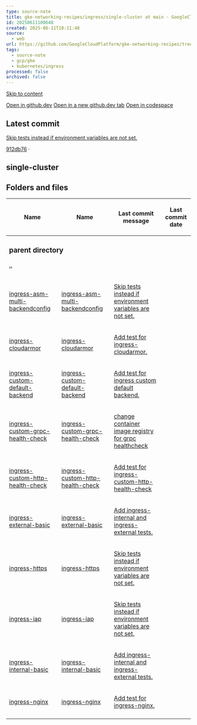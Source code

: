```yaml
---
type: source-note
title: gke-networking-recipes/ingress/single-cluster at main · GoogleCloudPlatform/gke-networking-recipes
id: 20250611100648
created: 2025-06-11T10:11:48
source:
  - web
url: https://github.com/GoogleCloudPlatform/gke-networking-recipes/tree/main/ingress/single-cluster
tags:
  - source-note
  - gcp/gke
  - kubernetes/ingress
processed: false
archived: false
---
```

[Skip to content](https://github.com/GoogleCloudPlatform/gke-networking-recipes/tree/main/ingress/#start-of-content)

[Open in github.dev](https://github.dev/) [Open in a new github.dev tab](https://github.dev/) [Open in codespace](https://github.com/codespaces/new/GoogleCloudPlatform/gke-networking-recipes/tree/main?resume=1)

## Latest commit

[Skip tests instead if environment variables are not set.](https://github.com/GoogleCloudPlatform/gke-networking-recipes/commit/912db76d90a61b560273a6a5d9dd16472855565a)

[912db76](https://github.com/GoogleCloudPlatform/gke-networking-recipes/commit/912db76d90a61b560273a6a5d9dd16472855565a) ·

## single-cluster

## Folders and files

<table><thead><tr><th colspan="2"><span>Name</span></th><th colspan="1"><span>Name</span></th><th><p><span>Last commit message</span></p></th><th colspan="1"><p><span>Last commit date</span></p></th></tr></thead><tbody><tr><td colspan="3"><h3>parent directory</h3><a href="https://github.com/GoogleCloudPlatform/gke-networking-recipes/tree/main/ingress"><p>..</p></a></td></tr><tr><td colspan="2"><p><a href="https://github.com/GoogleCloudPlatform/gke-networking-recipes/tree/main/ingress/single-cluster/ingress-asm-multi-backendconfig">ingress-asm-multi-backendconfig</a></p></td><td colspan="1"><p><a href="https://github.com/GoogleCloudPlatform/gke-networking-recipes/tree/main/ingress/single-cluster/ingress-asm-multi-backendconfig">ingress-asm-multi-backendconfig</a></p></td><td><p><a href="https://github.com/GoogleCloudPlatform/gke-networking-recipes/commit/912db76d90a61b560273a6a5d9dd16472855565a">Skip tests instead if environment variables are not set.</a></p></td><td></td></tr><tr><td colspan="2"><p><a href="https://github.com/GoogleCloudPlatform/gke-networking-recipes/tree/main/ingress/single-cluster/ingress-cloudarmor">ingress-cloudarmor</a></p></td><td colspan="1"><p><a href="https://github.com/GoogleCloudPlatform/gke-networking-recipes/tree/main/ingress/single-cluster/ingress-cloudarmor">ingress-cloudarmor</a></p></td><td><p><a href="https://github.com/GoogleCloudPlatform/gke-networking-recipes/commit/c3b73ead34a0eb615cf6b3d42875ab8d071eef12">Add test for ingress-cloudarmor.</a></p></td><td></td></tr><tr><td colspan="2"><p><a href="https://github.com/GoogleCloudPlatform/gke-networking-recipes/tree/main/ingress/single-cluster/ingress-custom-default-backend">ingress-custom-default-backend</a></p></td><td colspan="1"><p><a href="https://github.com/GoogleCloudPlatform/gke-networking-recipes/tree/main/ingress/single-cluster/ingress-custom-default-backend">ingress-custom-default-backend</a></p></td><td><p><a href="https://github.com/GoogleCloudPlatform/gke-networking-recipes/commit/067eb38fa34d854af13d06b3d51419398454ac9d">Add test for ingress custom default backend.</a></p></td><td></td></tr><tr><td colspan="2"><p><a href="https://github.com/GoogleCloudPlatform/gke-networking-recipes/tree/main/ingress/single-cluster/ingress-custom-grpc-health-check">ingress-custom-grpc-health-check</a></p></td><td colspan="1"><p><a href="https://github.com/GoogleCloudPlatform/gke-networking-recipes/tree/main/ingress/single-cluster/ingress-custom-grpc-health-check">ingress-custom-grpc-health-check</a></p></td><td><p><a href="https://github.com/GoogleCloudPlatform/gke-networking-recipes/commit/a3d5a19453c02db8e7e0cdf66331712c36587c6a">change container image registry for grpc healthcheck</a></p></td><td></td></tr><tr><td colspan="2"><p><a href="https://github.com/GoogleCloudPlatform/gke-networking-recipes/tree/main/ingress/single-cluster/ingress-custom-http-health-check">ingress-custom-http-health-check</a></p></td><td colspan="1"><p><a href="https://github.com/GoogleCloudPlatform/gke-networking-recipes/tree/main/ingress/single-cluster/ingress-custom-http-health-check">ingress-custom-http-health-check</a></p></td><td><p><a href="https://github.com/GoogleCloudPlatform/gke-networking-recipes/commit/1d390e4d096b7c39a3fa0b55a4d81fbb0974a6b3">Add test for ingress-custom-http-health-check</a></p></td><td></td></tr><tr><td colspan="2"><p><a href="https://github.com/GoogleCloudPlatform/gke-networking-recipes/tree/main/ingress/single-cluster/ingress-external-basic">ingress-external-basic</a></p></td><td colspan="1"><p><a href="https://github.com/GoogleCloudPlatform/gke-networking-recipes/tree/main/ingress/single-cluster/ingress-external-basic">ingress-external-basic</a></p></td><td><p><a href="https://github.com/GoogleCloudPlatform/gke-networking-recipes/commit/a618aa1ff1dd7be596b27711772c8f1bfec0de3b">Add ingress-internal and ingress-external tests.</a></p></td><td></td></tr><tr><td colspan="2"><p><a href="https://github.com/GoogleCloudPlatform/gke-networking-recipes/tree/main/ingress/single-cluster/ingress-https">ingress-https</a></p></td><td colspan="1"><p><a href="https://github.com/GoogleCloudPlatform/gke-networking-recipes/tree/main/ingress/single-cluster/ingress-https">ingress-https</a></p></td><td><p><a href="https://github.com/GoogleCloudPlatform/gke-networking-recipes/commit/912db76d90a61b560273a6a5d9dd16472855565a">Skip tests instead if environment variables are not set.</a></p></td><td></td></tr><tr><td colspan="2"><p><a href="https://github.com/GoogleCloudPlatform/gke-networking-recipes/tree/main/ingress/single-cluster/ingress-iap">ingress-iap</a></p></td><td colspan="1"><p><a href="https://github.com/GoogleCloudPlatform/gke-networking-recipes/tree/main/ingress/single-cluster/ingress-iap">ingress-iap</a></p></td><td><p><a href="https://github.com/GoogleCloudPlatform/gke-networking-recipes/commit/912db76d90a61b560273a6a5d9dd16472855565a">Skip tests instead if environment variables are not set.</a></p></td><td></td></tr><tr><td colspan="2"><p><a href="https://github.com/GoogleCloudPlatform/gke-networking-recipes/tree/main/ingress/single-cluster/ingress-internal-basic">ingress-internal-basic</a></p></td><td colspan="1"><p><a href="https://github.com/GoogleCloudPlatform/gke-networking-recipes/tree/main/ingress/single-cluster/ingress-internal-basic">ingress-internal-basic</a></p></td><td><p><a href="https://github.com/GoogleCloudPlatform/gke-networking-recipes/commit/a618aa1ff1dd7be596b27711772c8f1bfec0de3b">Add ingress-internal and ingress-external tests.</a></p></td><td></td></tr><tr><td colspan="2"><p><a href="https://github.com/GoogleCloudPlatform/gke-networking-recipes/tree/main/ingress/single-cluster/ingress-nginx">ingress-nginx</a></p></td><td colspan="1"><p><a href="https://github.com/GoogleCloudPlatform/gke-networking-recipes/tree/main/ingress/single-cluster/ingress-nginx">ingress-nginx</a></p></td><td><p><a href="https://github.com/GoogleCloudPlatform/gke-networking-recipes/commit/83643bbf0e6d31706b57ae2f11fd77ab97b0edbf">Add test for ingress-nginx.</a></p></td><td></td></tr><tr><td colspan="3"></td></tr></tbody></table>